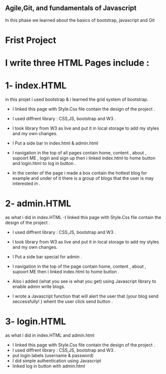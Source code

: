 ## Agile,Git, and fundamentals of Javascript
In this phase we learned about the basics of bootstrap,  javascript and Git
# Frist Project 
# I write three HTML Pages include :
# 1- index.HTML 
 in this projet i used bootstrap & i learned the grid system of bootstrap.
- I linked this page with Style.Css file contain the design of the project .
- I used diffrent library : CSS,JS, bootstrap and W3 .
- I took library from W3 as live and put it in local storage to add my styles and my own changes.

- I Put a side bar in index.html & admin.html 
- I navigation in the top of all pages contain home, content , about , supoort ME , login and sign up
then i linked index.html to home button
and login.html to log in button .

- In the center of the page i made a box contain the hottest blog for example 
 and under of it there is a group of blogs that the user is may interested in .


# 2- admin.HTML
as what i did in index.HTML
-I linked this page with Style.Css file contain the design of the project .
- I used diffrent library : CSS,JS, bootstrap and W3 .
- I took library from W3 as live and put it in local storage to add my styles and my own changes.

- I Put a side bar special for admin  . 
- I navigation in the top of the page contain home, content , about , supoort ME
then i linked index.html to home button  .
- Also i added (what you see is what you get) using Javascript library to enable admin write blogs.
- I wrote a Javascript function that will alert the user that (your blog send seccessfully! ) whent the user click send button .

# 3- login.HTML
as what i did in index.HTML and admin.html
- I linked this page with Style.Css file contain the design of the project .
- I used diffrent library : CSS,JS, bootstrap and W3 .
-  put login labels (username & password)
- I did simple authentication using Javascript 
- linked log in button with admin.html 




